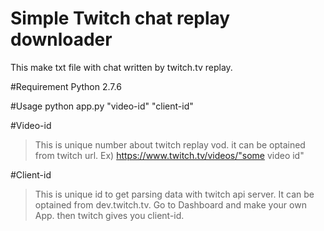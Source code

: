 Simple Twitch chat replay downloader
=============================

This make txt file with chat written by twitch.tv replay.

#Requirement
Python 2.7.6

#Usage
python app.py "video-id" "client-id"


#Video-id
>This is unique number about twitch replay vod.
>it can be optained from twitch url.
>Ex) https://www.twitch.tv/videos/"some video id"

#Client-id
>This is unique id to get parsing data with twitch api server.
>It can be optained from dev.twitch.tv.
>Go to Dashboard and make your own App. then twitch gives you client-id.




